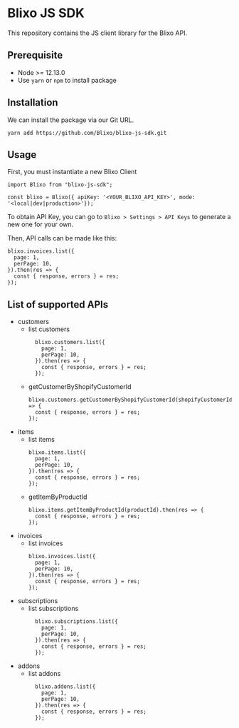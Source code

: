   # Blixo JS SDK
This repository contains the JS client library for the Blixo API.

## Prerequisite
- Node >= 12.13.0
- Use `yarn` or `npm` to install package

## Installation

We can install the package via our Git URL.

```
yarn add https://github.com/Blixo/blixo-js-sdk.git
```

## Usage

First, you must instantiate a new Blixo Client

```
import Blixo from "blixo-js-sdk";

const blixo = Blixo({ apiKey: '<YOUR_BLIXO_API_KEY>', mode: '<local|dev|production>'});

```

To obtain API Key, you can go to `Blixo > Settings > API Keys` to generate a new one for your own.

Then, API calls can be made like this:

```
blixo.invoices.list({
  page: 1,
  perPage: 10,
}).then(res => {
  const { response, errors } = res;
});
```

## List of supported APIs
- customers
  - list customers
    ```
      blixo.customers.list({
        page: 1,
        perPage: 10,
      }).then(res => {
        const { response, errors } = res;
      });
    ```
  - getCustomerByShopifyCustomerId
    ```
    blixo.customers.getCustomerByShopifyCustomerId(shopifyCustomerId).then(res => {
      const { response, errors } = res;
    });
    ```
- items
  - list items
    ```
    blixo.items.list({
      page: 1,
      perPage: 10,
    }).then(res => {
      const { response, errors } = res;
    });
    ```
  - getItemByProductId
    ```
    blixo.items.getItemByProductId(productId).then(res => {
      const { response, errors } = res;
    });
    ```
- invoices
  - list invoices
    ```
    blixo.invoices.list({
      page: 1,
      perPage: 10,
    }).then(res => {
      const { response, errors } = res;
    });
    ```
- subscriptions
  - list subscriptions
    ```
      blixo.subscriptions.list({
        page: 1,
        perPage: 10,
      }).then(res => {
        const { response, errors } = res;
      });
    ```
- addons
  - list addons
    ```
      blixo.addons.list({
        page: 1,
        perPage: 10,
      }).then(res => {
        const { response, errors } = res;
      });
    ```